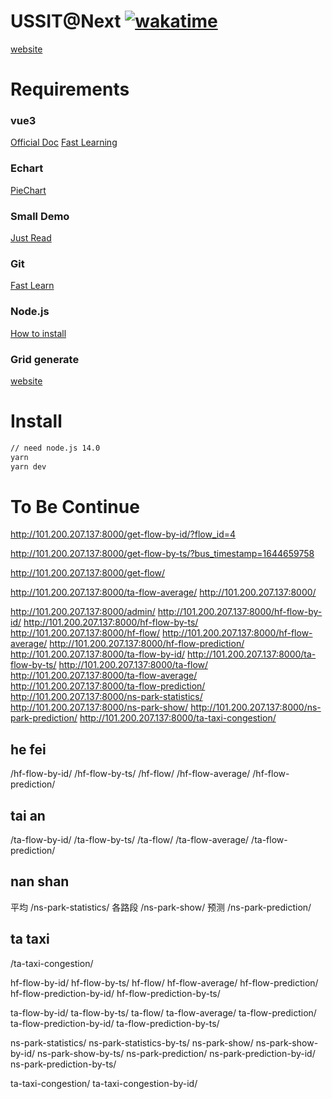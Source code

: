# USSIT@Next [![wakatime](https://wakatime.com/badge/user/b538f533-3e8c-4b7b-ab49-7aab7771d31c/project/2e051db0-f624-482d-aeec-c263ca04421b.svg)](https://wakatime.com/badge/user/b538f533-3e8c-4b7b-ab49-7aab7771d31c/project/2e051db0-f624-482d-aeec-c263ca04421b)
[website](http://ussit.lawted.tech/)
# Requirements

### vue3
[Official Doc](https://v3.cn.vuejs.org)
[Fast Learning](https://blog.csdn.net/qq_53324833/article/details/120679234)

### Echart
[PieChart](https://echarts.apache.org/examples/zh/editor.html?c=pie-borderRadius)

### Small Demo
[Just Read](https://github.com/biubiubiu01/vue3-bigData/blob/master/src/views/more/components/hotMap.vue)

### Git
[Fast Learn](https://www.q18idc.com/2020/07/14/git/git.html)

### Node.js
[How to install](https://www.runoob.com/nodejs/nodejs-install-setup.html)

### Grid generate
[website](https://grid.layoutit.com/)
# Install
``` sh
// need node.js 14.0
yarn
yarn dev
```

  # To Be Continue
http://101.200.207.137:8000/get-flow-by-id/?flow_id=4

http://101.200.207.137:8000/get-flow-by-ts/?bus_timestamp=1644659758

http://101.200.207.137:8000/get-flow/

http://101.200.207.137:8000/ta-flow-average/
http://101.200.207.137:8000/

http://101.200.207.137:8000/admin/
http://101.200.207.137:8000/hf-flow-by-id/
http://101.200.207.137:8000/hf-flow-by-ts/
http://101.200.207.137:8000/hf-flow/
http://101.200.207.137:8000/hf-flow-average/
http://101.200.207.137:8000/hf-flow-prediction/
http://101.200.207.137:8000/ta-flow-by-id/
http://101.200.207.137:8000/ta-flow-by-ts/
http://101.200.207.137:8000/ta-flow/
http://101.200.207.137:8000/ta-flow-average/
http://101.200.207.137:8000/ta-flow-prediction/
http://101.200.207.137:8000/ns-park-statistics/
http://101.200.207.137:8000/ns-park-show/
http://101.200.207.137:8000/ns-park-prediction/
http://101.200.207.137:8000/ta-taxi-congestion/

## he fei
/hf-flow-by-id/
/hf-flow-by-ts/
/hf-flow/
/hf-flow-average/
/hf-flow-prediction/

## tai an
/ta-flow-by-id/
/ta-flow-by-ts/
/ta-flow/
/ta-flow-average/
/ta-flow-prediction/

## nan shan
平均
/ns-park-statistics/
各路段
/ns-park-show/
预测
/ns-park-prediction/

## ta taxi
/ta-taxi-congestion/

hf-flow-by-id/
hf-flow-by-ts/
hf-flow/
hf-flow-average/
hf-flow-prediction/
hf-flow-prediction-by-id/
hf-flow-prediction-by-ts/

ta-flow-by-id/
ta-flow-by-ts/
ta-flow/
ta-flow-average/
ta-flow-prediction/
ta-flow-prediction-by-id/
ta-flow-prediction-by-ts/

ns-park-statistics/
ns-park-statistics-by-ts/
ns-park-show/
ns-park-show-by-id/
ns-park-show-by-ts/
ns-park-prediction/
ns-park-prediction-by-id/
ns-park-prediction-by-ts/

ta-taxi-congestion/
ta-taxi-congestion-by-id/